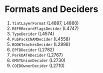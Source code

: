 # Formats and Deciders

1. `TintLayerFormat` (L4897, L4860)
2. `REFRRecordFlagsDecider` (L4747)
3. `TypeDecider` (L4574)
4. `PubPackCNAMDecider` (L4558)
5. `BOOKTeachesDecider` (L2998)
6. `EPFDDecider` (L2782)
7. `PerkDATADecider` (L2767)
8. `GMSTUnionDecider` (L2730)
9. `COEDOwnerDecider` (L2710)

